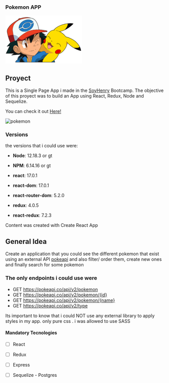 ### Pokemon APP

<img height="150" src="./pokemon.png" />

## Proyect

This is a Single Page App i made in the [SoyHenry](https://www.soyhenry.com/) Bootcamp.
The objective of this proyect was to build an App using React, Redux, Node and Sequelize.

You can check it out [Here!](https://poke-app-gfp.vercel.app/)

![pokemon](https://user-images.githubusercontent.com/61922413/195232527-adcbd954-6b57-4225-9067-a72acbee90db.png)


### Versions

the versions that i could use were:
- __Node__: 12.18.3 or gt
- __NPM__: 6.14.16 or gt

- __react__: 17.0.1
- __react-dom__: 17.0.1
- __react-router-dom__: 5.2.0
- __redux__: 4.0.5
- __react-redux__: 7.2.3

Content was created with Create React App

## General Idea

Create an application that you could see the different pokemon that exist using an external API [pokeapi](https://pokeapi.co/) and also filter/ order them, create new ones and finally search for some pokemon

### The only endpoints i could use were

- GET <https://pokeapi.co/api/v2/pokemon>
- GET <https://pokeapi.co/api/v2/pokemon/{id}>
- GET <https://pokeapi.co/api/v2/pokemon/{name}>
- GET <https://pokeapi.co/api/v2/type>

Its important to know that i could NOT use any external library to apply styles in my app. only pure css . i was allowed to use SASS

#### Mandatory Tecnologies

- [ ] React
- [ ] Redux
- [ ] Express
- [ ] Sequelize - Postgres

